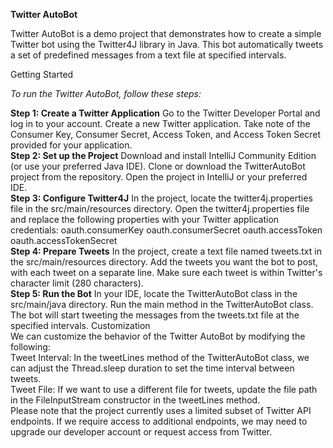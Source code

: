 **Twitter AutoBot**

Twitter AutoBot is a demo project that demonstrates how to create a simple Twitter bot using the Twitter4J library in Java. This bot automatically tweets a set of predefined messages from a text file at specified intervals.

Getting Started

_To run the Twitter AutoBot, follow these steps:_

**Step 1: Create a Twitter Application**
Go to the Twitter Developer Portal and log in to your account.
Create a new Twitter application.
Take note of the Consumer Key, Consumer Secret, Access Token, and Access Token Secret provided for your application.
<br/>
**Step 2: Set up the Project**
Download and install IntelliJ Community Edition (or use your preferred Java IDE).
Clone or download the TwitterAutoBot project from the repository.
Open the project in IntelliJ or your preferred IDE.
<br/>
**Step 3: Configure Twitter4J**
In the project, locate the twitter4j.properties file in the src/main/resources directory.
Open the twitter4j.properties file and replace the following properties with your Twitter application credentials:
oauth.consumerKey
oauth.consumerSecret
oauth.accessToken
oauth.accessTokenSecret
<br/>
**Step 4: Prepare Tweets**
In the project, create a text file named tweets.txt in the src/main/resources directory.
Add the tweets you want the bot to post, with each tweet on a separate line. Make sure each tweet is within Twitter's character limit (280 characters).
<br/>
**Step 5: Run the Bot**
In your IDE, locate the TwitterAutoBot class in the src/main/java directory.
Run the main method in the TwitterAutoBot class.
The bot will start tweeting the messages from the tweets.txt file at the specified intervals.
Customization
<br/>
We can customize the behavior of the Twitter AutoBot by modifying the following:
<br/>
Tweet Interval: In the tweetLines method of the TwitterAutoBot class, we can adjust the Thread.sleep duration to set the time interval between tweets.<br/>
Tweet File: If we want to use a different file for tweets, update the file path in the FileInputStream constructor in the tweetLines method.<br/>
Please note that the project currently uses a limited subset of Twitter API endpoints. If we require access to additional endpoints, we may need to upgrade our developer account or request access from Twitter.
